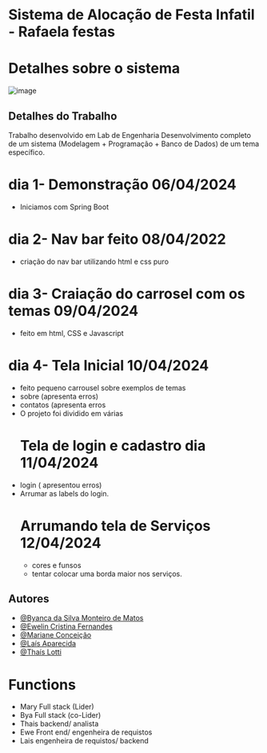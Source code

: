 # Sistema de Alocação de Festa Infatil  - Rafaela festas
# Detalhes sobre o sistema 
![image](https://github.com/ByancaMatos01/Rafaela-promoter/assets/122841376/8d97aba7-b900-498f-b70a-df1bb58d8a4e)
## Detalhes do Trabalho 
Trabalho desenvolvido em Lab de Engenharia
Desenvolvimento completo de um sistema (Modelagem + Programação + Banco de Dados) de um tema específico.
# dia 1- Demonstração 06/04/2024
* Iniciamos com Spring Boot
# dia 2- Nav bar feito 08/04/2022
* criação do nav bar utilizando html e css puro
# dia 3- Craiação do carrosel com os temas  09/04/2024
* feito em html, CSS e Javascript
# dia 4- Tela Inicial 10/04/2024
 * feito pequeno carrousel sobre exemplos de temas
 * sobre (apresenta erros)
 * contatos (apresenta erros
 * O projeto foi dividido em várias
   # Tela de login e cadastro  dia 11/04/2024
 * login ( apresentou erros)
 * Arrumar as labels do login.
   # Arrumando tela de Serviços 12/04/2024
   * cores e funsos
   * tentar colocar uma borda maior nos serviços.
   
## Autores
- [@Byanca da Silva Monteiro de Matos](https://www.github.com/ByancaMatos01)
- [@Ewelin Cristina Fernandes ](https://github.com/ewefernandes)
- [@Mariane Conceição ](https://github.com/MarianeCSilva)
- [@Laís Aparecida ](https://github.com/lais-coding)
- [@Thaís Lotti ]()
# Functions
* Mary Full stack (Lider)
* Bya Full stack (co-Lider)
* Thais backend/ analista
* Ewe Front end/ engenheira de requistos
* Lais engenheira de requistos/ backend

